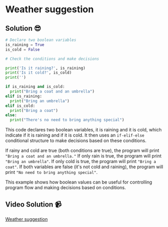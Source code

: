 # Weather suggestion

## Solution 😎

```python
# Declare two boolean variables
is_raining = True
is_cold = False

# Check the conditions and make decisions

print('Is it raining?', is_raining)
print('Is it cold?', is_cold)
print('')

if is_raining and is_cold:
  print("Bring a coat and an umbrella")
elif is_raining:
  print("Bring an umbrella")
elif is_cold:
  print("Bring a coat")
else:
  print("There's no need to bring anything special")
```

This code declares two boolean variables, it is raining and it is cold, which indicate if it is raining and if it is cold. It then uses an `if-elif-else` conditional structure to make decisions based on these conditions.

If rainy and cold are true (both conditions are true), the program will print `"Bring a coat and an umbrella."` If only rain is true, the program will print `"Bring an umbrella"`. If only cold is true, the program will print `"Bring a coat"`. If both variables are false (it's not cold and raining), the program will print `"No need to bring anything special"`.

This example shows how boolean values can be useful for controlling program flow and making decisions based on conditions.

## Video Solution 📹

[Weather suggestion](https://drive.google.com/file/d/15bbcC4yPB1_TN-1jTpE9XhdC2O8pU50Y/view?usp=sharing)
